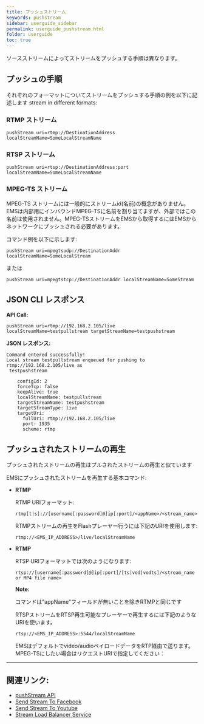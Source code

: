 ```yaml
---
title: プッシュストリーム
keywords: pushstream
sidebar: userguide_sidebar
permalink: userguide_pushstream.html
folder: userguide
toc: true
---
```


ソースストリームによってストリームをプッシュする手順は異なります。


## プッシュの手順

それぞれのフォーマットについてストリームをプッシュする手順の例を以下に記述します stream in different formats:

### RTMP ストリーム

```
pushStream uri=rtmp://DestinationAddress localStreamName=SomeLocalStreamName
```



### RTSP ストリーム

```
pushStream uri=rtsp://DestinationAddress:port localStreamName=SomeLocalStreamName
```



### MPEG-TS ストリーム

MPEG-TS ストリームには一般的にストリームid(名前)の概念がありません。EMSは内部用にインバウンドMPEG-TSに名前を割り当てますが、外部ではこの名前は使用されません。MPEG-TSストリームをEMSから取得するにはEMSからネットワークにプッシュされる必要があります。

コマンド例を以下に示します:

```
pushStream uri=mpegtsudp://DestinationAddr localStreamName=SomeLocalStream
```

または

```
pushStream uri=mpegtstcp://DestinationAddr localStreamName=SomeStream
```




## JSON CLI レスポンス

**API Call:**

```
pushStream uri=rtmp://192.168.2.105/live localStreamName=testpullstream targetStreamName=testpushstream
```

**JSON レスポンス:**

```
Command entered successfully!
Local stream testpullstream enqueued for pushing to rtmp://192.168.2.105/live as
 testpushstream

    configId: 2
    forceTcp: false
    keepAlive: true
    localStreamName: testpullstream
    targetStreamName: testpushstream
    targetStreamType: live
    targetUri:
      fullUri: rtmp://192.168.2.105/live
      port: 1935
      scheme: rtmp
```



## プッシュされたストリームの再生

プッシュされたストリームの再生はプルされたストリームの再生と似ています

EMSにプッシュされたストリームを再生する基本コマンド:

- **RTMP**

  RTMP URIフォーマット:

  ```
  rtmp[t|s]://[username[:password]@]ip[:port]/<appName>/<stream_name>
  ```

  RTMPストリームの再生をFlashプレーヤー行うには下記のURIを使用します:

  ```
  rtmp://<EMS_IP_ADDRESS>/live/localStreamName
  ```

- **RTMP**

  RTSP URIフォーマットでは次のようになります:

  ```
  rtsp://[username[:password]@]ip[:port]/[ts|vod|vodts]/<stream_name or MP4 file name>
  ```

  **Note:**

  コマンドは"appName"フィールドが無いことを除きRTMPと同じです

  RTSPストリームをRTSP再生可能なプレーヤーで再生するには下記のようなURIを使います。

  ```
  rtsp://<EMS_IP_ADDRESS>:5544/localStreamName
  ```

  EMSはデフォルトでvideo/audioペイロードデータをRTP経由で送ります。MPEG-TSにしたい場合はリクエストURIで指定してください：

------

## 関連リンク:

- [pushStream API](api_pushStream.html)
- [Send Stream To Facebook](userguide_send.html#facebook-live)
- [Send Stream To Youtube](userguide_send.html#youtube-live)
- [Stream Load Balancer Service](evowebservices_streamloadbalancer.html)
